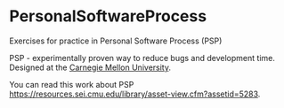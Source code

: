 # PersonalSoftwareProcess
Exercises for practice in Personal Software Process (PSP) 

PSP - experimentally proven way to reduce bugs and development time.
Designed at the [Carnegie Mellon University](https://www.cmu.edu/).

You can read this work about PSP https://resources.sei.cmu.edu/library/asset-view.cfm?assetid=5283. 

